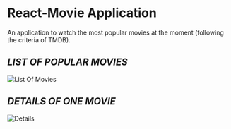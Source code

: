 # React-Movie Application

An application to watch the most popular movies at the moment (following the criteria of TMDB).


*_LIST OF POPULAR MOVIES_*
-----
![List Of Movies](https://user-images.githubusercontent.com/25980894/161845145-31050f0f-6b36-433b-bb9b-cf39fc649618.png)


**_DETAILS OF ONE MOVIE_**
-----
![Details](https://user-images.githubusercontent.com/25980894/161845418-f95a432a-6094-47a6-afe7-36dd906fd3a2.png)
